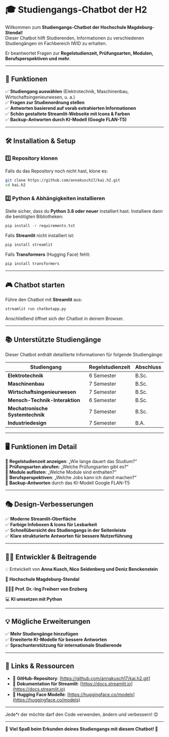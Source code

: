 # 🎓 Studiengangs-Chatbot der H2

Willkommen zum **Studiengangs-Chatbot der Hochschule Magdeburg-Stendal**!  
Dieser Chatbot hilft Studierenden, Informationen zu verschiedenen Studiengängen im Fachbereich IWID zu erhalten.  

Er beantwortet Fragen zur **Regelstudienzeit, Prüfungsarten, Modulen, Berufsperspektiven und mehr**.

---

## 🚀 **Funktionen**
✅ **Studiengang auswählen** (Elektrotechnik, Maschinenbau, Wirtschaftsingenieurwesen, u. a.)  
✅ **Fragen zur Studienordnung stellen**  
✅ **Antworten basierend auf vorab extrahierten Informationen**  
✅ **Schön gestaltete Streamlit-Webseite mit Icons & Farben**  
✅ **Backup-Antworten durch KI-Modell (Google FLAN-T5)**  

---

## 🛠️ **Installation & Setup**
### **1️⃣ Repository klonen**
Falls du das Repository noch nicht hast, klone es:
```bash
git clone https://github.com/annakusch17/kai.h2.git
cd kai.h2
```

### **2️⃣ Python & Abhängigkeiten installieren**
Stelle sicher, dass du **Python 3.8 oder neuer** installiert hast. Installiere dann die benötigten Bibliotheken:
```bash
pip install -r requirements.txt
```

Falls **Streamlit** nicht installiert ist:
```bash
pip install streamlit
```

Falls **Transformers** (Hugging Face) fehlt:
```bash
pip install transformers
```

---

## 🎮 **Chatbot starten**
Führe den Chatbot mit **Streamlit** aus:
```bash
streamlit run chatbotapp.py
```

Anschließend öffnet sich der Chatbot in deinem Browser.

---

## 📚 **Unterstützte Studiengänge**
Dieser Chatbot enthält detaillierte Informationen für folgende Studiengänge:

| Studiengang                        | Regelstudienzeit | Abschluss       |
|-------------------------------------|-----------------|----------------|
| **Elektrotechnik**                  | 6 Semester      | B.Sc.          |
| **Maschinenbau**                    | 7 Semester      | B.Sc.          |
| **Wirtschaftsingenieurwesen**       | 7 Semester      | B.Sc.          |
| **Mensch-Technik-Interaktion**      | 6 Semester      | B.Sc.          |
| **Mechatronische Systemtechnik**    | 7 Semester      | B.Sc.          |
| **Industriedesign**                 | 7 Semester      | B.A.           |

---

## 🖥 **Funktionen im Detail**
🔹 **Regelstudienzeit anzeigen**: „Wie lange dauert das Studium?“  
🔹 **Prüfungsarten abrufen**: „Welche Prüfungsarten gibt es?“  
🔹 **Module auflisten**: „Welche Module sind enthalten?“  
🔹 **Berufsperspektiven**: „Welche Jobs kann ich damit machen?“  
🔹 **Backup-Antworten** durch das KI-Modell Google FLAN-T5  

---

## 🎭 **Design-Verbesserungen**
✅ **Moderne Streamlit-Oberfläche**  
✅ **Farbige Infoboxen & Icons für Lesbarkeit**  
✅ **Schnellübersicht des Studiengangs in der Seitenleiste**  
✅ **Klare strukturierte Antworten für bessere Nutzerführung**  

---

## 👨‍💻 **Entwickler & Beitragende**
💡 Entwickelt von **Anna Kusch, Nico Seidenberg und Deniz Benckenstein** 

📍 **Hochschule Magdeburg-Stendal**  

👨🏻‍🏫 **Prof. Dr.-Ing Freiherr von Enzberg**

💻 **KI umsetzen mit Python**

---

## 💡 **Mögliche Erweiterungen**
✅ **Mehr Studiengänge hinzufügen**  
✅ **Erweiterte KI-Modelle für bessere Antworten**  
✅ **Sprachunterstützung für internationale Studierende**  

---

## 🔗 **Links & Ressourcen**
- 📌 **GitHub-Repository**: [https://github.com/annakusch17/kai.h2.git]  
- 📝 **Dokumentation für Streamlit**: [https://docs.streamlit.io](https://docs.streamlit.io)  
- 🤖 **Hugging Face Modelle**: [https://huggingface.co/models](https://huggingface.co/models)  

---


Jede*r der möchte darf den Code verwenden, ändern und verbessern! 😊

---

🎉 **Viel Spaß beim Erkunden deines Studiengangs mit diesem Chatbot! 🚀**

